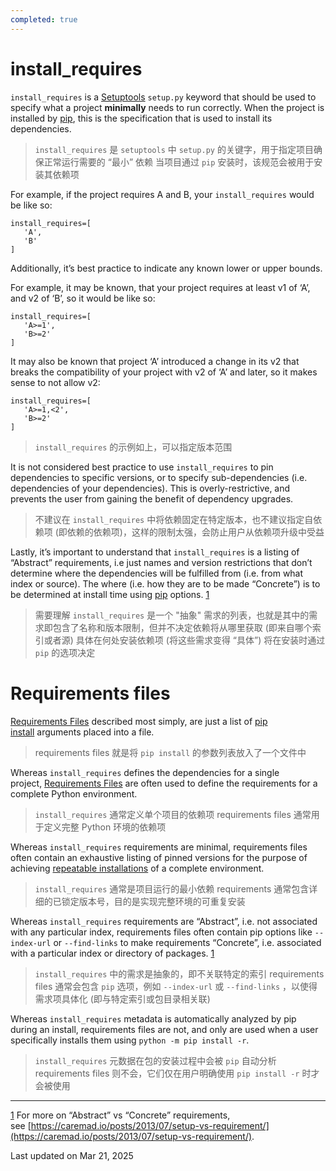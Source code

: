 ```yaml
---
completed: true
---
```

# install_requires
`install_requires` is a [Setuptools](https://packaging.python.org/en/latest/key_projects/#setuptools) `setup.py` keyword that should be used to specify what a project **minimally** needs to run correctly. When the project is installed by [pip](https://packaging.python.org/en/latest/key_projects/#pip), this is the specification that is used to install its dependencies.

>  `install_requires` 是 `setuptools` 中 `setup.py` 的关键字，用于指定项目确保正常运行需要的 “最小” 依赖
>  当项目通过 `pip` 安装时，该规范会被用于安装其依赖项

For example, if the project requires A and B, your `install_requires` would be like so:

```
install_requires=[
   'A',
   'B'
]
```

Additionally, it’s best practice to indicate any known lower or upper bounds.

For example, it may be known, that your project requires at least v1 of ‘A’, and v2 of ‘B’, so it would be like so:

```
install_requires=[
   'A>=1',
   'B>=2'
]
```

It may also be known that project ‘A’ introduced a change in its v2 that breaks the compatibility of your project with v2 of ‘A’ and later, so it makes sense to not allow v2:

```
install_requires=[
   'A>=1,<2',
   'B>=2'
]
```

>  `install_requires` 的示例如上，可以指定版本范围

It is not considered best practice to use `install_requires` to pin dependencies to specific versions, or to specify sub-dependencies (i.e. dependencies of your dependencies). This is overly-restrictive, and prevents the user from gaining the benefit of dependency upgrades.
>  不建议在 `install_requires` 中将依赖固定在特定版本，也不建议指定自依赖项 (即依赖的依赖项)，这样的限制太强，会防止用户从依赖项升级中受益

Lastly, it’s important to understand that `install_requires` is a listing of “Abstract” requirements, i.e just names and version restrictions that don’t determine where the dependencies will be fulfilled from (i.e. from what index or source). The where (i.e. how they are to be made “Concrete”) is to be determined at install time using [pip](https://packaging.python.org/en/latest/key_projects/#pip) options. [1](https://packaging.python.org/en/latest/discussions/install-requires-vs-requirements/#id4)
>  需要理解 `install_requires` 是一个 "抽象" 需求的列表，也就是其中的需求即包含了名称和版本限制，但并不决定依赖将从哪里获取 (即来自哪个索引或者源)
>  具体在何处安装依赖项 (将这些需求变得 “具体”) 将在安装时通过 `pip` 的选项决定

# Requirements files
[Requirements Files](https://pip.pypa.io/en/latest/user_guide/#requirements-files "(in pip v25.1)") described most simply, are just a list of [pip install](https://pip.pypa.io/en/latest/cli/pip_install/#pip-install "(in pip v25.1)") arguments placed into a file.
>  requirements files 就是将 `pip install` 的参数列表放入了一个文件中

Whereas `install_requires` defines the dependencies for a single project, [Requirements Files](https://pip.pypa.io/en/latest/user_guide/#requirements-files "(in pip v25.1)") are often used to define the requirements for a complete Python environment.
>  `install_requires` 通常定义单个项目的依赖项
>  requirements files 通常用于定义完整 Python 环境的依赖项

Whereas `install_requires` requirements are minimal, requirements files often contain an exhaustive listing of pinned versions for the purpose of achieving [repeatable installations](https://pip.pypa.io/en/latest/topics/repeatable-installs/#repeatability "(in pip v25.1)") of a complete environment.
>  `install_requires` 通常是项目运行的最小依赖
>  requirements 通常包含详细的已锁定版本号，目的是实现完整环境的可重复安装

Whereas `install_requires` requirements are “Abstract”, i.e. not associated with any particular index, requirements files often contain pip options like `--index-url` or `--find-links` to make requirements “Concrete”, i.e. associated with a particular index or directory of packages. [1](https://packaging.python.org/en/latest/discussions/install-requires-vs-requirements/#id4)
>  `install_requires` 中的需求是抽象的，即不关联特定的索引
>  requirements files 通常会包含 `pip` 选项，例如 `--index-url` 或 `--find-links` ，以使得需求项具体化 (即与特定索引或包目录相关联)

Whereas `install_requires` metadata is automatically analyzed by pip during an install, requirements files are not, and only are used when a user specifically installs them using `python -m pip install -r`.
>  `install_requires` 元数据在包的安装过程中会被 `pip` 自动分析
>  requirements files 则不会，它们仅在用户明确使用 `pip install -r` 时才会被使用

---

[1]([1](https://packaging.python.org/en/latest/discussions/install-requires-vs-requirements/#id2),[2](https://packaging.python.org/en/latest/discussions/install-requires-vs-requirements/#id3)) For more on “Abstract” vs “Concrete” requirements, see [https://caremad.io/posts/2013/07/setup-vs-requirement/](https://caremad.io/posts/2013/07/setup-vs-requirement/).

Last updated on Mar 21, 2025